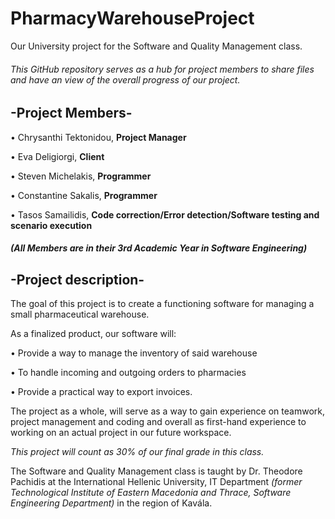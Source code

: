 # PharmacyWarehouseProject
Our University project for the Software and Quality Management class.

###### This GitHub repository serves as a hub for project members to share files and have an view of the overall progress of our project.

## -Project Members-

• Chrysanthi Tektonidou, **Project Manager**

• Eva Deligiorgi, **Client**

• Steven Michelakis, **Programmer**

• Constantine Sakalis, **Programmer**

• Tasos Samailidis, **Code correction/Error detection/Software testing and scenario execution**

##### (All Members are in their 3rd Academic Year in Software Engineering)

## -Project description-

The goal of this project is to create a functioning software for managing a small pharmaceutical warehouse.

As a finalized product, our software will:

• Provide a way to manage the inventory of said warehouse


• To handle incoming and outgoing orders to pharmacies


• Provide a practical way to export invoices.


The project as a whole, will serve as a way to gain experience on teamwork, project management and coding and overall as first-hand experience to working on an actual project in our future workspace.

*This project will count as 30% of our final grade in this class.*

The Software and Quality Management class is taught by Dr. Theodore Pachidis at the International Hellenic University, IT Department _(former Technological Institute of Eastern Macedonia and Thrace, Software Engineering Department)_ in the region of Kavála. 
